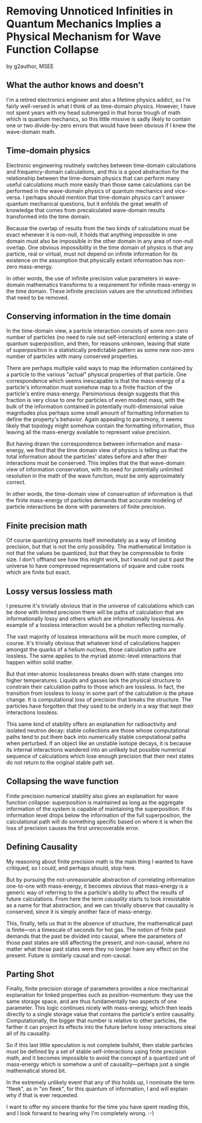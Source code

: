 # Removing Unnoticed Infinities in Quantum Mechanics Implies a Physical Mechanism for Wave Function Collapse

by g2author, MSEE

## What the author knows and doesn't
I'm a retired electronics engineer and also a lifetime physics addict, so I'm fairly well-versed in what I think of as time-domain physics. However, I have not spent years with my head submerged in that horse trough of math which is quantum mechanics, so this little missive is sadly likely to contain one or two divide-by-zero errors that would have been obvious if I knew the wave-domain math.

## Time-domain physics
Electronic engineering routinely switches between time-domain calculations and frequency-domain calculations, and this is a good abstraction for the relationship between the time-domain physics that can perform many useful calculations much more easily than those same calculations can be performed in the wave-domain physics of quantum mechanics and vice-versa. I perhaps should mention that time-domain physics can't answer quantum mechanical questions, but it enfolds the great wealth of knowledge that comes from precalculated wave-domain results transformed into the time domain.

Because the overlap of results from the two kinds of calculations must be exact wherever it is non-null, it holds that anything impossible in one domain must also be impossible in the other domain in any area of non-null overlap. One obvious impossibility in the time domain of physics is that any particle, real or virtual, must not depend on infinite information for its existence on the assumption that physically extant information has non-zero mass-energy.

In other words, the use of infinite precision value parameters in wave-domain mathematics transforms to a requirement for infinite mass-energy in the time domain. These infinite precision values are the unnoticed infinities that need to be removed. 

## Conserving information in the time domain
In the time-domain view, a particle interaction consists of some non-zero number of particles (no need to rule out self-interaction) entering a state of quantum superposition, and then, for reasons unknown, leaving that state of superposition in a statistically predictable pattern as some new non-zero number of particles with many conserved properties.

There are perhaps multiple valid ways to map the information contained by a particle to the various "actual" physical properties of that particle. One correspondence which seems inescapable is that the mass-energy of a particle's information must somehow map to a finite fraction of the particle's entire mass-energy. Parsimonious design suggests that this fraction is very close to one for particles of even modest mass, with the bulk of the information contained in potentially multi-dimensional value magnitudes plus perhaps some small amount of formatting information to define the property's behavior. Again appealing to parsimony, it seems likely that topology might somehow contain the formatting information, thus leaving all the mass-energy available to represent value precision.

But having drawn the correspondence between information and mass-energy, we find that the time domain view of physics is telling us that the total information about the particles' states before and after their interactions must be conserved. This implies that the that wave-domain view of information conservation, with its need for potentially unlimited resolution in the math of the wave function, must be only approximately correct.

In other words, the time-domain view of conservation of information is that the finite mass-energy of particles demands that accurate modeling of particle interactions be done with parameters of finite precision.

## Finite precision math
Of course quantizing presents itself immediately as a way of limiting precision, but that is not the only possibility. The mathematical limitation is not that the values be quantized, but that they be compressible to finite size. I don't offhand see how this might work, but I would not put it past the universe to have compressed representations of square and cube roots which are finite but exact.

## Lossy versus lossless math
I presume it's trivially obvious that in the universe of calculations which can be done with limited precision there will be paths of calculation that are informationally lossy and others which are informationally losslesss. An example of a lossless interaction would be a photon reflecting normally.

The vast majority of lossless interactions will be much more complex, of course. It's trivially obvious that whatever kind of calculations happen amongst the quarks of a helium nucleus, those calculation paths are lossless. The same applies to the myriad atomic-level interactions that happen within solid matter.

But that inter-atomic losslessness breaks down with state changes into higher temperatures. Liquids and gasses lack the physical structure to constrain their calculation paths to those which are lossless. In fact, the transition from lossless to lossy in some part of the calculation *is* the phase change. It is computational loss of precision that breaks the structure. The particles have forgotten that they used to be orderly in a way that kept their interactions lossless.

This same kind of stability offers an explanation for radioactivity and isolated neutron decay: stable collections are those whose computational paths tend to put them back into numerically stable computational paths when perturbed. If an object like an unstable isotope decays, it is because its internal interactions wandered into an unlikely but possible numerical sequence of calculations which lose enough precision that their next states do not return to the original stable path set.

## Collapsing the wave function
Finite precision numerical stability also gives an explanation for wave function collapse: superposition is maintained as long as the aggregate information of the system is capable of maintaining the superposition. If its information level drops below the information of the full superposition, the calculational path will do something specific based on where it is when the loss of precision causes the first unrecoverable error.

## Defining Causality
My reasoning about finite precision math is the main thing I wanted to have critiqued, so I could, and perhaps should, stop here.

But by pursuing the not-unreasonable abstraction of correlating information one-to-one with mass-energy, it becomes obvious that mass-energy is a generic way of referring to the a particle's ability to affect the results of future calculations. From here the term *causality* starts to look irresistable as a name for that abstraction, and we can trivially observe that causality is conserved, since it is simply another face of mass-energy.

This, finally, tells us that in the absence of structure, the mathematical past is finite&mdash;on a timescale of seconds for hot gas. The notion of finite past demands that the past be divided into causal, where the parameters of those past states are still affecting the present, and non-causal, where no matter what those past states were they no longer have any effect on the present. Future is similarly causal and non-causal.

## Parting Shot
Finally, finite precision storage of parameters provides a nice mechanical explanation for linked properties such as position-momentum: they use the same storage space, and are thus fundamentally two aspects of one parameter. This logic continues nicely with mass-energy, which then leads directly to a single storage value that contains the particle's entire causality. Computationally, the bigger that number is relative to other particles, the farther it can project its effects into the future before lossy interactions steal all of its causality.

So if this last little speculation is not complete bullshit, then stable particles must be defined by a set of stable self-interactions using finite precision math, and it becomes impossible to avoid the concept of a quantized unit of mass-energy which is somehow a unit of causality&mdash;perhaps just a single mathematical stored bit.

In the extremely unlikely event that any of this holds up, I nominate the term "fleek", as in "on fleek", for this quantum of information, I and will explain why if that is ever requested.

I want to offer my sincere thanks for the time you have spent reading this, and I look forward to hearing why I'm completely wrong. :-)
